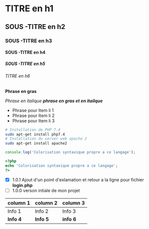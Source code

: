 # TITRE en h1
## SOUS -TITRE en h2
###  SOUS -TITRE en h3
#### SOUS -TITRE en h4
##### SOUS -TITRE en h5

###### TITRE en h6


__Phrase en gras__

*Phrase en italique*
*__phrase en gras et en itailque__*

* Phrase pour Item li 1 
* Phrase pour Item li 2
* Phrase pour Item li 3

```bash
# Installation de PHP 7.4
sudo apt-get install php7.4
# Installation du server web apache 2
sudo apt-get install apache2
```
```javascript
console.log('Colorisation syntaxique propre a ce langage');
```

```Php
<?php
echo 'Colorisation syntaxique propre a ce langage';
?>
```
-[x] 1.0.1 Ajout d'un point d'exlamation et retour a la ligne pour fichier __login.php__
-[ ] 1.0.0 verson intiale de mon projet

column 1|column 2|column 3
----------|--------|-------
Info 1|Info 2|Info 3
__Info 4__|__Info 5__|__info 6__


